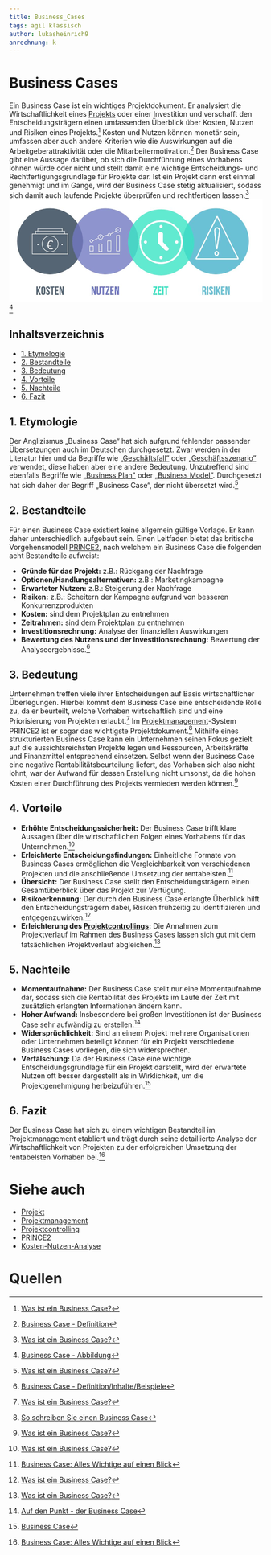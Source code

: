 ```yaml
---
title: Business_Cases
tags: agil klassisch
author: lukasheinrich9
anrechnung: k
---
```

# Business Cases
Ein Business Case ist ein wichtiges Projektdokument. Er analysiert die Wirtschaftlichkeit eines [Projekts](Projekt.md) oder einer Investition und verschafft den Entscheidungsträgern einen umfassenden Überblick über Kosten, Nutzen und Risiken eines Projekts.[^1]  Kosten und Nutzen können monetär sein, umfassen aber auch andere Kriterien wie die Auswirkungen auf die Arbeitgeberattraktivität oder die Mitarbeitermotivation.[^2]  Der Business Case gibt eine Aussage darüber, ob sich die Durchführung eines Vorhabens lohnen würde oder nicht und stellt damit eine wichtige Entscheidungs- und Rechtfertigungsgrundlage für Projekte dar. Ist ein Projekt dann erst einmal genehmigt und im Gange, wird der Business Case stetig aktualisiert, sodass sich damit auch laufende Projekte überprüfen und rechtfertigen lassen.[^1] 
![Business_Case_Abbildung](Business_Cases/Business_Case_Abbildung.jpg) [^3]

## Inhaltsverzeichnis
* [1. Etymologie](https://github.com/lukasheinrich9/ManagingProjectsSuccessfully.github.io/blob/main/kb/Business_Cases.md#1etymologie)
* [2. Bestandteile](https://github.com/lukasheinrich9/ManagingProjectsSuccessfully.github.io/blob/main/kb/Business_Cases.md#2bestandteile)
* [3. Bedeutung](https://github.com/lukasheinrich9/ManagingProjectsSuccessfully.github.io/blob/main/kb/Business_Cases.md#3bedeutung)
* [4. Vorteile](https://github.com/lukasheinrich9/ManagingProjectsSuccessfully.github.io/blob/main/kb/Business_Cases.md#4vorteile)
* [5. Nachteile](https://github.com/lukasheinrich9/ManagingProjectsSuccessfully.github.io/blob/main/kb/Business_Cases.md#5nachteile)
* [6. Fazit](https://github.com/lukasheinrich9/ManagingProjectsSuccessfully.github.io/blob/main/kb/Business_Cases.md#6fazit)


## 1.	Etymologie
Der Anglizismus „Business Case“ hat sich aufgrund fehlender passender Übersetzungen auch im Deutschen durchgesetzt. Zwar werden in der Literatur hier und da Begriffe wie [„Geschäftsfall”](https://wirtschaftslexikon.gabler.de/definition/geschaeftsvorfaelle-35319) oder [„Geschäftsszenario”](https://www.netinbag.com/de/business/what-is-a-business-scenario.html) verwendet, diese haben aber eine andere Bedeutung. Unzutreffend sind ebenfalls Begriffe wie [„Business Plan"](https://wirtschaftslexikon.gabler.de/definition/businessplan-31252) oder [„Business Model”](https://wirtschaftslexikon.gabler.de/definition/geschaeftsmodell-52275). Durchgesetzt hat sich daher der Begriff „Business Case“, der nicht übersetzt wird.[^1] 


## 2.	Bestandteile
Für einen Business Case existiert keine allgemein gültige Vorlage. Er kann daher unterschiedlich aufgebaut sein. Einen Leitfaden bietet das britische Vorgehensmodell [PRINCE2](PRINCE2.md), nach welchem ein Business Case die folgenden acht Bestandteile aufweist:
* **Gründe für das Projekt:** z.B.: Rückgang der Nachfrage
* **Optionen/Handlungsalternativen:** z.B.: Marketingkampagne
* **Erwarteter Nutzen:** z.B.: Steigerung der Nachfrage
* **Risiken:** z.B.: Scheitern der Kampagne aufgrund von besseren Konkurrenzprodukten
* **Kosten:** sind dem Projektplan zu entnehmen
* **Zeitrahmen:** sind dem Projektplan zu entnehmen
* **Investitionsrechnung:** Analyse der finanziellen Auswirkungen
* **Bewertung des Nutzens und der Investitionsrechnung:** Bewertung der Analyseergebnisse.[^4] 


## 3.	Bedeutung
Unternehmen treffen viele ihrer Entscheidungen auf Basis wirtschaftlicher Überlegungen. Hierbei kommt dem Business Case eine entscheidende Rolle zu, da er beurteilt, welche Vorhaben wirtschaftlich sind und eine Priorisierung von Projekten erlaubt.[^5] Im [Projektmanagement](Projektmanagement.md)-System PRINCE2 ist er sogar das wichtigste Projektdokument.[^6] Mithilfe eines strukturierten Business Case kann ein Unternehmen seinen Fokus gezielt auf die aussichtsreichsten Projekte legen und Ressourcen, Arbeitskräfte und Finanzmittel entsprechend einsetzen. Selbst wenn der Business Case eine negative Rentabilitätsbeurteilung liefert, das Vorhaben sich also nicht lohnt, war der Aufwand für dessen Erstellung nicht umsonst, da die hohen Kosten einer Durchführung des Projekts vermieden werden können.[^5]  


## 4.	Vorteile 
* **Erhöhte Entscheidungssicherheit:** Der Business Case trifft klare Aussagen über die wirtschaftlichen Folgen eines Vorhabens für das Unternehmen.[^1] 
* **Erleichterte Entscheidungsfindungen:** Einheitliche Formate von Business Cases ermöglichen die Vergleichbarkeit von verschiedenen Projekten und die anschließende Umsetzung der rentabelsten.[^7] 
* **Übersicht:** Der Business Case stellt den Entscheidungsträgern einen Gesamtüberblick über das Projekt zur Verfügung.
* **Risikoerkennung:** Der durch den Business Case erlangte Überblick hilft den Entscheidungsträgern dabei, Risiken frühzeitig zu identifizieren und entgegenzuwirken.[^1]
* **Erleichterung des [Projektcontrollings](Projektcontrolling.md):** Die Annahmen zum Projektverlauf im Rahmen des Business Cases lassen sich gut mit dem tatsächlichen Projektverlauf abgleichen.[^5] 


## 5.	Nachteile 
* **Momentaufnahme:** Der Business Case stellt nur eine Momentaufnahme dar, sodass sich die Rentabilität des Projekts im Laufe der Zeit mit zusätzlich erlangten Informationen ändern kann.
* **Hoher Aufwand:** Insbesondere bei großen Investitionen ist der Business Case sehr aufwändig zu erstellen.[^8] 
* **Widersprüchlichkeit:** Sind an einem Projekt mehrere Organisationen oder Unternehmen beteiligt können für ein Projekt verschiedene Business Cases vorliegen, die sich widersprechen.
* **Verfälschung:** Da der Business Case eine wichtige Entscheidungsgrundlage für ein Projekt darstellt, wird der erwartete Nutzen oft besser dargestellt als in Wirklichkeit, um die Projektgenehmigung herbeizuführen.[^9] 


## 6.	Fazit
Der Business Case hat sich zu einem wichtigen Bestandteil im Projektmanagement etabliert und trägt durch seine detaillierte Analyse der Wirtschaftlichkeit von Projekten zu der erfolgreichen Umsetzung der rentabelsten Vorhaben bei.[^7] 


# Siehe auch

* [Projekt](Projekt.md)
* [Projektmanagement](Projektmanagement.md)
* [Projektcontrolling](Projektcontrolling.md)
* [PRINCE2](PRINCE2.md)
* [Kosten-Nutzen-Analyse](Kosten_Nutzen_Analyse.md)


# Quellen

[^1]: [Was ist ein Business Case?](https://www.microtool.de/wissen-online/was-ist-ein-business-case/)
[^2]: [Business Case - Definition](https://wirtschaftslexikon.gabler.de/definition/business-case-123490#definition)
[^3]: [Business Case - Abbildung](https://greenprojectsconsulting.com/wp-content/uploads/2021/07/Business_Case_4_Bubbles.jpg)
[^4]: [Business Case - Definition/Inhalte/Beispiele](https://www.projektmagazin.de/glossarterm/business-case)
[^5]: [Was ist ein Business Case?](https://t2informatik.de/wissen-kompakt/business-case/)
[^6]: [So schreiben Sie einen Business Case](https://www.solutionmatrix.de/presse/projektmagazin_business_case_1.pdf)
[^7]: [Business Case: Alles Wichtige auf einen Blick](https://projekte-leicht-gemacht.de/blog/methoden/projektstart/business-case/)
[^8]: [Auf den Punkt - der Business Case](https://www.youtube.com/watch?v=gCbXCawrT8k)
[^9]: [Business Case](https://www.projektmagazin.de/methoden/business-case)

